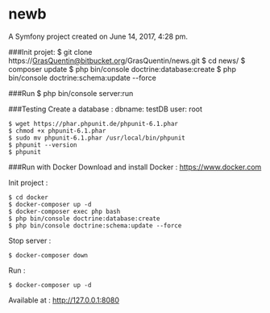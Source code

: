 newb
====

A Symfony project created on June 14, 2017, 4:28 pm.

###Init projet:
    $ git clone https://GrasQuentin@bitbucket.org/GrasQuentin/news.git
    $ cd news/
    $ composer update
    $ php bin/console doctrine:database:create
    $ php bin/console doctrine:schema:update --force

###Run
    $ php bin/console server:run  

###Testing
Create a database :
    dbname: testDB
    user: root

    $ wget https://phar.phpunit.de/phpunit-6.1.phar
    $ chmod +x phpunit-6.1.phar
    $ sudo mv phpunit-6.1.phar /usr/local/bin/phpunit
    $ phpunit --version
    $ phpunit

###Run with Docker
Download and install Docker : https://www.docker.com

Init project :

    $ cd docker
    $ docker-composer up -d
    $ docker-composer exec php bash
    $ php bin/console doctrine:database:create
    $ php bin/console doctrine:schema:update --force
    
Stop server : 

    $ docker-composer down
    
Run :
    
    $ docker-composer up -d
    
Available at : http://127.0.0.1:8080 